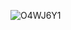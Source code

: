 ![O4WJ6Y1](https://github.com/zerokraken/lunaservicestrucking/assets/67922506/87630274-2cb3-48f8-82ca-adf574e23413)
